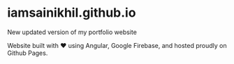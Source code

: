 # iamsainikhil.github.io
New updated version of my portfolio website 

Website built with 	&#x2764; using Angular, Google Firebase, and hosted proudly on Github Pages.

